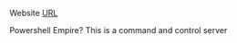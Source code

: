 Website [URL](https://tryhackme.com/room/rppsempire)

Powershell Empire? This is a command and control server